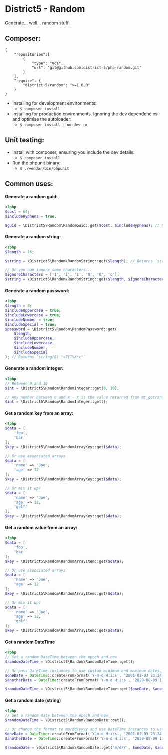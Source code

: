 District5 - Random
==================

Generate... well... random stuff.

## Composer:

```
{
    "repositories":[
        {
            "type": "vcs",
            "url": "git@github.com:district-5/php-random.git"
        }
    ],
    "require": {
        "district-5/random": ">=1.0.0"
    }
}
```

* Installing for development environments:
  * `$ composer install`
* Installing for production environments. Ignoring the dev dependencies and optimise the autoloader:
  * `$ composer install --no-dev -o`
  
## Unit testing:

* Install with composer, ensuring you include the dev details:
  * `$ composer install`
* Run the phpunit binary:
  * `$ ./vendor/bin/phpunit`

## Common uses:

#### Generate a random guid:

```php
<?php
$cost = 64;
$includeHyphens = true;

$guid = \District5\Random\RandomGuid::get($cost, $includeHyphens); // Returns `string(36) "2ED29D69-D339-1636-52D9-F68D18B5E9F8"`
```

#### Generate a random string:

```php
<?php
$length = 16;

$string = \District5\Random\RandomString::get($length); // Returns `string(16) "5FXSgIzbvahPB9ef"`

// Or you can ignore some characters...
$ignoreCharacters = ['1', 'i', 'I', '0', 'O', 'o'];
$string = \District5\Random\RandomString::get($length, $ignoreCharacters); // Returns `string(16) "5FXSgkzbvahPB9ef"`
```

#### Generate a random password:

```php
<?php
$length = 8;
$includeUppercase = true;
$includeLowercase = true;
$includeNumber = true;
$includeSpecial = true;
$password = \District5\Random\RandomPassword::get(
    $length,
    $includeUppercase,
    $includeLowercase,
    $includeNumber,
    $includeSpecial
); // Returns `string(8) "<7[T%X*c"`
```

#### Generate a random integer:

```php
<?php
// Between 0 and 10
$int = \District5\Random\RandomInteger::get(0, 10);

// Any number between 0 and X - X is the value returned from mt_getrandmax()
$int = \District5\Random\RandomInteger::get();
```

#### Get a random key from an array:

```php
<?php
$data = [
    'foo',
    'bar'
];
$key = \District5\Random\RandomArrayKey::get($data);

// Or use associated arrays
$data = [
    'name' => 'Joe',
    'age' => 12
];
$key = \District5\Random\RandomArrayKey::get($data);

// Or mix it up!
$data = [
    'name' => 'Joe',
    'age' => 12,
    'golf'
];
$key = \District5\Random\RandomArrayKey::get($data);
```

#### Get a random value from an array:

```php
<?php
$data = [
    'foo',
    'bar'
];
$key = \District5\Random\RandomArrayItem::get($data);

// Or use associated arrays
$data = [
    'name' => 'Joe',
    'age' => 12
];
$key = \District5\Random\RandomArrayItem::get($data);

// Or mix it up!
$data = [
    'name' => 'Joe',
    'age' => 12,
    'golf'
];
$key = \District5\Random\RandomArrayItem::get($data);
```

#### Get a random DateTime

```php
<?php
// Get a random DateTime between the epoch and now
$randomDateTime = \District5\Random\RandomDateTime::get();

// Or pass DateTime instances to use custom minimum and maximum dates.
$oneDate = DateTime::createFromFormat('Y-m-d H:i:s', '2001-02-03 23:24:25');
$anotherDate = DateTime::createFromFormat('Y-m-d H:i:s', '2020-08-09 11:10:09');

$randomDateTime = \District5\Random\RandomDateTime::get($oneDate, $anotherDate);
```

#### Get a random date (string)

```php
<?php
// Get a random date between the epoch and now
$randomDateTime = \District5\Random\RandomDate::get();

// Or change the format to mm/dd/yyyy and use DateTime instances to use custom minimum and maximum dates.
$oneDate = DateTime::createFromFormat('Y-m-d H:i:s', '2001-02-03 23:24:25');
$anotherDate = DateTime::createFromFormat('Y-m-d H:i:s', '2020-08-09 11:10:09');

$randomDate = \District5\Random\RandomDate::get('m/d/Y', $oneDate, $anotherDate);
```

